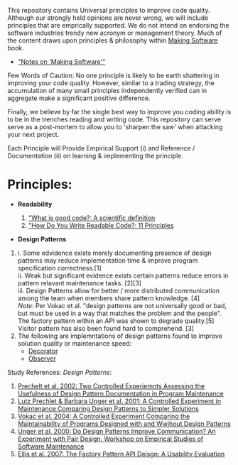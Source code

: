 This repository contains Universal principles to improve code quality.  Although our 
strongly held opinions are never wrong, we will include principles that are emprically supported.
We do not intend on endorsing the software industries trendy new acronym or management theory. 
Much of the content draws upon principles & philosophy within [Making Software](http://shop.oreilly.com/product/9780596808303.do) book.
  * ["Notes on 'Making Software'"](http://peterhurford.tumblr.com/post/143408649351/notes-on-making-software-what-really-works-and)


Few Words of Caution:
No one principle is likely to be earth shattering in improving your code quality. However, similar to a trading strategy,
the accumulation of many small principles independently verified can in 
aggregate make a significant positive difference. 

Finally, we believe by far the single best way to improve you coding ability is to be in the trenches 
reading and writing code. This repository can serve serve as a post-mortem to allow
you to 'sharpen the saw' when attacking your next project.

Each Principle will Provide Empirical Support (i) and Reference / Documentation (ii) on learning & implementing the principle. 
# Principles:
  
- **Readability**
  1. ["What is good code?: A scientific definition](http://engineering.intenthq.com/2015/03/what-is-good-code-a-scientific-definition/) 
  2. ["How Do You Write Readable Code?: 11 Principles](https://gist.github.com/peterhurford/3ad9f48071bd2665a8af) 


- **Design Patterns**
 1. i.  Some edvidence exists merely documenting presence of design patterns may reduce implementation time & improve program specification correctness.[1]   
     ii. Weak but significant evidence exists certain patterns reduce errors in pattern relavant maintenance tasks. [2][3]     
     iii. Design Patterns allow for better / more distributed communication among the team when members share pattern knowledge. [4]     
     *Note*: Per Vokac et al. "design patterns are not universally good or bad, but must be used in a way that
                               matches the problem and the people". The factory pattern within an API was shown to degrade quality.[5] Visitor pattern has also been found hard to comprehend. [3]
 2. The following are implemntations of design patterns found to improve solution quality or maintenance speed: 
       * [Decorator](https://github.com/faif/python-patterns/blob/master/decorator.py)
       * [Observer](https://github.com/faif/python-patterns/blob/master/observer.py) 

Study References:
   *Design Patterns*:
   1. [Prechelt et al. 2002: Two Controlled Experiemnts Assessing the Usefulness of Design Pattern Documentation in Program Maintenance](http://dl.acm.org/citation.cfm?id=570532)  
   2. [Lutz Prechlet & Barbara Unger et al. 2001: A Controlled Experiment in Maintenance Comparing Design Patterns to Simpler Solutions](http://www.ptidej.net/courses/log6306/fall12/readingnotes/2/Prechelt%20-%20A%20controlled%20experiment%20in%20maintenance.%20comparing%20design%20patterns%20to%20simpler%20solutio.pdf)
   3. [Vokac et al. 2004: A Controlled Experiment Comparing the Maintainability of Programs Designed with and Wwihout Design Patterns](https://www.nr.no/~aldrin/artikler/DesignPatternsEmpiricalSoftwareEngineering.pdf)
   4. [Unger et al. 2000: Do Design Patterns Improve Communication? An Experiment with Pair Design. Workshop on Empirical Studies of Software Maintenance](http://citeseerx.ist.psu.edu/viewdoc/download;jsessionid=6BCE30334106F3C5CD15BC8E033EE7DF?doi=10.1.1.258.7373&rep=rep1&type=pdf)
   5. [Ellis et al. 2007: The Factory Pattern API Deisgn: A Usability Evaluation](https://www.cs.cmu.edu/~NatProg/papers/Ellis2007FactoryUsability.pdf)
